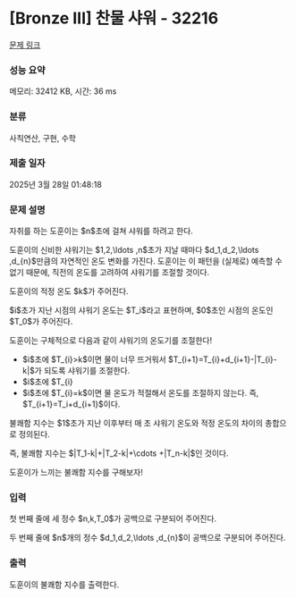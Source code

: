 # [Bronze III] 찬물 샤워 - 32216 

[문제 링크](https://www.acmicpc.net/problem/32216) 

### 성능 요약

메모리: 32412 KB, 시간: 36 ms

### 분류

사칙연산, 구현, 수학

### 제출 일자

2025년 3월 28일 01:48:18

### 문제 설명

<p>자취를 하는 도훈이는 $n$초에 걸쳐 샤워를 하려고 한다.</p>

<p>도훈이의 신비한 샤워기는 $1,2,\ldots ,n$초가 지날 때마다 $d_1,d_2,\ldots ,d_{n}$만큼의 자연적인 온도 변화를 가진다. 도훈이는 이 패턴을 (실제로) 예측할 수 없기 때문에, 직전의 온도를 고려하여 샤워기를 조절할 것이다.</p>

<p>도훈이의 적정 온도 $k$가 주어진다.</p>

<p>$i$초가 지난 시점의 샤워기 온도는 $T_i$라고 표현하며, $0$초인 시점의 온도인 $T_0$가 주어진다.</p>

<p>도훈이는 구체적으로 다음과 같이 샤워기의 온도기를 조절한다!</p>

<ul>
	<li>$i$초에 $T_{i}>k$이면 물이 너무 뜨거워서 $T_{i+1}=T_{i}+d_{i+1}-|T_{i}-k|$가 되도록 샤워기를 조절한다.</li>
	<li>$i$초에 $T_{i}<k$이면 물이 너무 차가워서 $T_{i+1}=T_{i}+d_{i+1}+|T_{i}-k|$가 되도록 샤워기를 조절한다.</li>
	<li>$i$초에 $T_{i}=k$이면 물 온도가 적절해서 온도를 조절하지 않는다. 즉, $T_{i+1}=T_i+d_{i+1}$이다.</li>
</ul>

<p>불쾌함 지수는 $1$초가 지난 이후부터 매 초 샤워기 온도와 적정 온도의 차이의 총합으로 정의된다.</p>

<p>즉, 불쾌함 지수는 $|T_1-k|+|T_2-k|+\cdots +|T_n-k|$인 것이다.</p>

<p>도훈이가 느끼는 불쾌함 지수를 구해보자!</p>

### 입력 

 <p>첫 번째 줄에 세 정수 $n,k,T_0$가 공백으로 구분되어 주어진다.</p>

<p>두 번째 줄에 $n$개의 정수 $d_1,d_2,\ldots ,d_{n}$이 공백으로 구분되어 주어진다.</p>

### 출력 

 <p>도훈이의 불쾌함 지수를 출력한다.</p>

